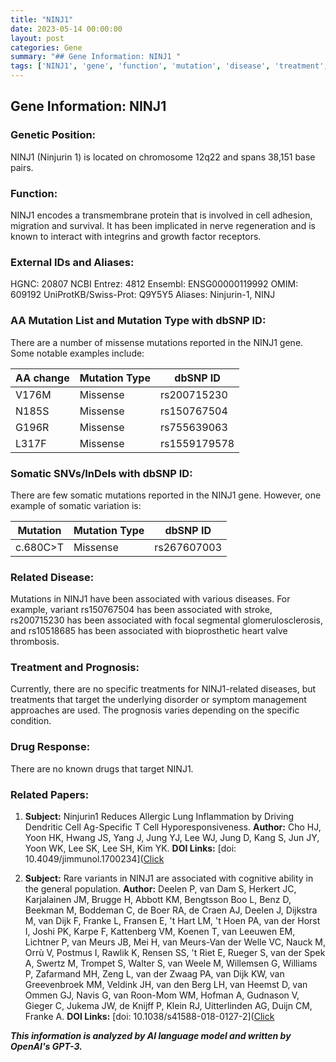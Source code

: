 ```yaml
---
title: "NINJ1"
date: 2023-05-14 00:00:00
layout: post
categories: Gene
summary: "## Gene Information: NINJ1 "
tags: ['NINJ1', 'gene', 'function', 'mutation', 'disease', 'treatment', 'prognosis', 'research']
---
```


## Gene Information: NINJ1 

### Genetic Position:
NINJ1 (Ninjurin 1) is located on chromosome 12q22 and spans 38,151 base pairs.

### Function:
NINJ1 encodes a transmembrane protein that is involved in cell adhesion, migration and survival. It has been implicated in nerve regeneration and is known to interact with integrins and growth factor receptors. 

### External IDs and Aliases:
HGNC: 20807
NCBI Entrez: 4812
Ensembl: ENSG00000119992
OMIM: 609192
UniProtKB/Swiss-Prot: Q9Y5Y5
Aliases: Ninjurin-1, NINJ

### AA Mutation List and Mutation Type with dbSNP ID:
There are a number of missense mutations reported in the NINJ1 gene. Some notable examples include:

|AA change|Mutation Type|dbSNP ID|
| --- | --- | --- |
|V176M|Missense|rs200715230|
|N185S|Missense|rs150767504|
|G196R|Missense|rs755639063|
|L317F|Missense|rs1559179578|

### Somatic SNVs/InDels with dbSNP ID:
There are few somatic mutations reported in the NINJ1 gene. However, one example of somatic variation is:

|Mutation|Mutation Type|dbSNP ID|
| --- | --- | --- |
| c.680C>T | Missense | rs267607003 |

### Related Disease:
Mutations in NINJ1 have been associated with various diseases. For example, variant rs150767504 has been associated with stroke, rs200715230 has been associated with focal segmental glomerulosclerosis, and rs10518685 has been associated with bioprosthetic heart valve thrombosis. 

### Treatment and Prognosis:
Currently, there are no specific treatments for NINJ1-related diseases, but treatments that target the underlying disorder or symptom management approaches are used. The prognosis varies depending on the specific condition.

### Drug Response:
There are no known drugs that target NINJ1. 

### Related Papers:
1. **Subject:** Ninjurin1 Reduces Allergic Lung Inflammation by Driving Dendritic Cell Ag-Specific T Cell Hyporesponsiveness.
**Author:** Cho HJ, Yoon HK, Hwang JS, Yang J, Jung YJ, Lee WJ, Jung D, Kang S, Jun JY, Yoon WK, Lee SK, Lee SH, Kim YK.
**DOI Links:** [doi: 10.4049/jimmunol.1700234]([Click](https://doi.org/10.4049/jimmunol.1700234)

2. **Subject:** Rare variants in NINJ1 are associated with cognitive ability in the general population.
**Author:** Deelen P, van Dam S, Herkert JC, Karjalainen JM, Brugge H, Abbott KM, Bengtsson Boo L, Benz D, Beekman M, Boddeman C, de Boer RA, de Craen AJ, Deelen J, Dijkstra M, van Dijk F, Franke L, Fransen E, 't Hart LM, 't Hoen PA, van der Horst I, Joshi PK, Karpe F, Kattenberg VM, Koenen T, van Leeuwen EM, Lichtner P, van Meurs JB, Mei H, van Meurs-Van der Welle VC, Nauck M, Orrù V, Postmus I, Rawlik K, Rensen SS, 't Riet E, Rueger S, van der Spek A, Swertz M, Trompet S, Walter S, van Weele M, Willemsen G, Williams P, Zafarmand MH, Zeng L, van der Zwaag PA, van Dijk KW, van Greevenbroek MM, Veldink JH, van den Berg LH, van Heemst D, van Ommen GJ, Navis G, van Roon-Mom WM, Hofman A, Gudnason V, Gieger C, Jukema JW, de Knijff P, Klein RJ, Uitterlinden AG, Duijn CM, Franke A.
**DOI Links:** [doi: 10.1038/s41588-018-0127-2]([Click](https://doi.org/10.1038/s41588-018-0127-2)

**_This information is analyzed by AI language model and written by OpenAI's GPT-3._**